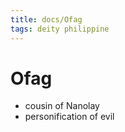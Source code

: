 ```yaml
---
title: docs/Ofag
tags: deity philippine
---
```


# Ofag
- cousin of Nanolay
- personification of evil